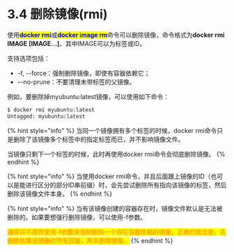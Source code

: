 # 3.4 删除镜像(rmi)

使用<mark style="color:blue;">**docker rmi**</mark>或<mark style="color:blue;">**docker image rm**</mark>命令可以删除镜像，命令格式为**docker rmi IMAGE \[IMAGE...]**，其中IMAGE可以为标签或ID。

支持选项包括：

* \-f, --force：强制删除镜像，即使有容器依赖它；
* \--no-prune：不要清理未带标签的父镜像。

例如，要删除掉myubuntu:latest镜像，可以使用如下命令：

```bash
$ docker rmi myubuntu:latest
Untagged: myubuntu:latest
```

{% hint style="info" %}
当同一个镜像拥有多个标签的时候，docker rmi命令只是删除了该镜像多个标签中的指定标签而已，并不影响镜像文件。

当镜像只剩下一个标签的时候，此时再使用docker rmi命令会彻底删除镜像。
{% endhint %}

{% hint style="info" %}
当使用docker rmi命令，并且后面跟上镜像的ID（也可以是能进行区分的部分ID串前缀）时，会先尝试删除所有指向该镜像的标签，然后删除该镜像文件本身。
{% endhint %}

{% hint style="info" %}
当有该镜像创建的容器存在时，镜像文件默认是无法被删除的。如果要想强行删除镜像，可以使用-f参数。

<mark style="color:orange;">**通常并不推荐使用-f参数来强制删除一个存在容器依赖的镜像。正确的做法是，先删除依赖该镜像的所有容器，再来删除镜像。**</mark>
{% endhint %}
